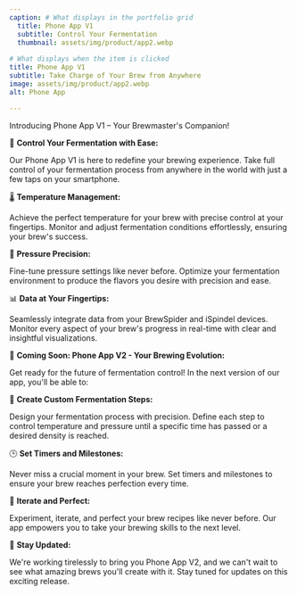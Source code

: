```yaml
---
caption: # What displays in the portfolio grid
  title: Phone App V1
  subtitle: Control Your Fermentation
  thumbnail: assets/img/product/app2.webp
  
# What displays when the item is clicked
title: Phone App V1
subtitle: Take Charge of Your Brew from Anywhere
image: assets/img/product/app2.webp
alt: Phone App

---
```


Introducing Phone App V1 – Your Brewmaster's Companion!

📱 **Control Your Fermentation with Ease:** 

Our Phone App V1 is here to redefine your brewing experience. Take full control of your fermentation process from anywhere in the world with just a few taps on your smartphone.

🌡️ **Temperature Management:**

Achieve the perfect temperature for your brew with precise control at your fingertips. Monitor and adjust fermentation conditions effortlessly, ensuring your brew's success.

💨 **Pressure Precision:**

Fine-tune pressure settings like never before. Optimize your fermentation environment to produce the flavors you desire with precision and ease.

📊 **Data at Your Fingertips:**

Seamlessly integrate data from your BrewSpider and iSpindel devices. Monitor every aspect of your brew's progress in real-time with clear and insightful visualizations.

🚀 **Coming Soon: Phone App V2 - Your Brewing Evolution:**

Get ready for the future of fermentation control! In the next version of our app, you'll be able to:

📝 **Create Custom Fermentation Steps:**

Design your fermentation process with precision. Define each step to control temperature and pressure until a specific time has passed or a desired density is reached.

🕒 **Set Timers and Milestones:**

Never miss a crucial moment in your brew. Set timers and milestones to ensure your brew reaches perfection every time.

🔄 **Iterate and Perfect:**

Experiment, iterate, and perfect your brew recipes like never before. Our app empowers you to take your brewing skills to the next level.

📅 **Stay Updated:**

We're working tirelessly to bring you Phone App V2, and we can't wait to see what amazing brews you'll create with it. Stay tuned for updates on this exciting release.



